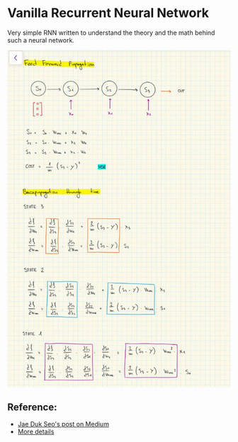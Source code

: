 <h1>Vanilla Recurrent Neural Network</h1>

<p>Very simple RNN written to understand the theory and the math behind such a neural network.</p>

<img src="rnn.jpg"></img>

<h2>Reference: </h2>
<ul>
    <li><a href="https://medium.com/@SeoJaeDuk/only-numpy-vanilla-recurrent-neural-network-back-propagation-practice-math-956fbea32704">Jae Duk Seo's post on Medium</a></li>
    <li><a href="http://peterroelants.github.io/posts/rnn_implementation_part01/#Updating-the-parameters">More details</a></li>
</ul>
